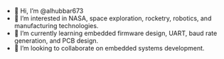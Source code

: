 - 👋 Hi, I’m @alhubbar673
- 👀 I’m interested in NASA, space exploration, rocketry, robotics, and manufacturing technologies.   
- 🌱 I’m currently learning embedded firmware design, UART, baud rate generation, and PCB design.
- 💞️ I’m looking to collaborate on embedded systems development.

<!---
alhubbar673/alhubbar673 is a ✨ special ✨ repository because its `README.md` (this file) appears on your GitHub profile.
You can click the Preview link to take a look at your changes.
--->
